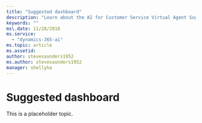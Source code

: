```yaml
---
title: "Suggested dashboard"
description: "Learn about the AI for Customer Service Virtual Agent Suggested dashboard."
keywords: ""
ms\.date: 11/28/2018
ms.service:
  - "dynamics-365-ai"
ms.topic: article
ms.assetid: 
author: stevesaunders1952
ms.author: stevesaunders1952
manager: shellyha
---
```


# Suggested dashboard

This is a placeholder topic.

